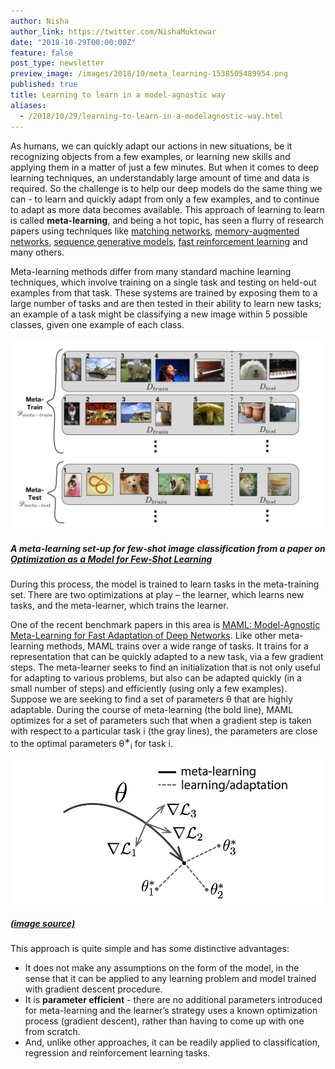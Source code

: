 ```yaml
---
author: Nisha
author_link: https://twitter.com/NishaMuktewar
date: "2018-10-29T00:00:00Z"
feature: false
post_type: newsletter
preview_image: /images/2018/10/meta_learning-1538505489954.png
published: true
title: Learning to learn in a model-agnostic way
aliases:
  - /2018/10/29/learning-to-learn-in-a-modelagnostic-way.html
---
```


As humans, we can quickly adapt our actions in new situations, be it recognizing objects from a few examples, or learning new skills and
applying them in a matter of just a few minutes. But when it comes to deep learning techniques, an 
understandably large amount of time and data is required. So the challenge is to help our deep models do the same thing we can - to learn and quickly 
adapt from only a few examples, and to continue to adapt as more data becomes available. This approach of learning to learn is 
called **meta-learning**, and being a hot topic, has seen a flurry of research papers using techniques like 
[matching networks](https://arxiv.org/abs/1606.04080), [memory-augmented networks](https://arxiv.org/abs/1605.06065), 
[sequence generative models](https://arxiv.org/abs/1603.05106), [fast reinforcement learning](https://arxiv.org/abs/1611.05763)
and many others. 

Meta-learning methods differ from many standard machine learning techniques, which involve training on a 
single task and testing on held-out examples from that task. These systems are trained by exposing them to a large number of 
tasks and are then tested in their ability to learn new tasks; an example of a task might be classifying a new image within 5 
possible classes, given one example of each class.

![](/images/2018/10/meta_learning-1538505489954.png)
##### A meta-learning set-up for few-shot image classification from a paper on [Optimization as a Model for Few-Shot Learning](https://openreview.net/forum?id=rJY0-Kcll)

During this process, the model is trained to learn tasks in the meta-training set. There are two optimizations at play – the 
learner, which learns new tasks, and the meta-learner, which trains the learner. 

One of the recent benchmark papers in this area is [MAML: Model-Agnostic Meta-Learning for Fast Adaptation of Deep Networks](https://arxiv.org/abs/1703.03400). 
Like other meta-learning methods, MAML trains over a wide range of tasks. It trains for a representation that can be quickly 
adapted to a new task, via a few gradient steps. The meta-learner seeks to find an initialization that is not only useful for 
adapting to various problems, but also can be adapted quickly (in a small number of steps) and efficiently (using only a few 
examples). Suppose we are seeking to find a set of parameters θ that are highly adaptable. During the course of meta-learning (the bold line), MAML optimizes for a set of parameters such that when a gradient step is taken with respect to a particular task i (the gray lines), the parameters are close to the optimal parameters θ<sup>∗</sup><sub>i</sub> for task i.

![](/images/2018/10/MAML-1538505613205.png)
##### [(image source)](https://arxiv.org/pdf/1703.03400.pdf)

This approach is quite simple and has some distinctive advantages:   
- It does not make any assumptions on the form of the model, in the sense that it can be applied to any learning problem and 
model trained with gradient descent procedure.
- It is **parameter efficient** - there are no additional parameters introduced for meta-learning and the learner’s strategy uses a known optimization process (gradient descent), rather than having to come up with one from scratch.
- And, unlike other approaches, it can be readily applied to classification, regression  and reinforcement learning tasks.